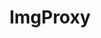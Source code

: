 ---
git: https://github.com/imgproxy/imgproxy
logohandle: imgproxynet
sort: imgproxy
title: ImgProxy
website: https://imgproxy.net/
---